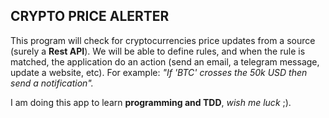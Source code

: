 ## **CRYPTO PRICE ALERTER**

This program will check for cryptocurrencies price updates from a source (surely a **Rest API**).
We will be able to define rules, and when the rule is matched, the
application do an action (send an email, a telegram message, update a website, etc).
For example: _"If 'BTC' crosses the 50k USD then send a notification"._

I am doing this app to learn **programming and TDD**, _wish me luck_ ;).